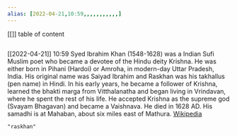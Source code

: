 ```yaml
---
alias: [2022-04-21,10:59,,,,,,,,,,,]
---
```

[[]]
table of content
```toc
```

[[2022-04-21]] 10:59
Syed Ibrahim Khan (1548-1628) was a Indian Sufi Muslim poet who became a devotee of the Hindu deity Krishna. He was either born in Pihani (Hardoi) or Amroha, in modern-day Uttar Pradesh, India. His original name was Saiyad Ibrahim and Raskhan was his takhallus (pen name) in Hindi. In his early years, he became a follower of Krishna, learned the bhakti marga from Vitthalanatha and began living in Vrindavan, where he spent the rest of his life. He accepted Krishna as the supreme god (Svayam Bhagavan) and became a Vaishnava. He died in 1628 AD. His samadhi is at Mahaban, about six miles east of Mathura.
[Wikipedia](https://en.wikipedia.org/wiki/Raskhan)
```query
"raskhan"
```